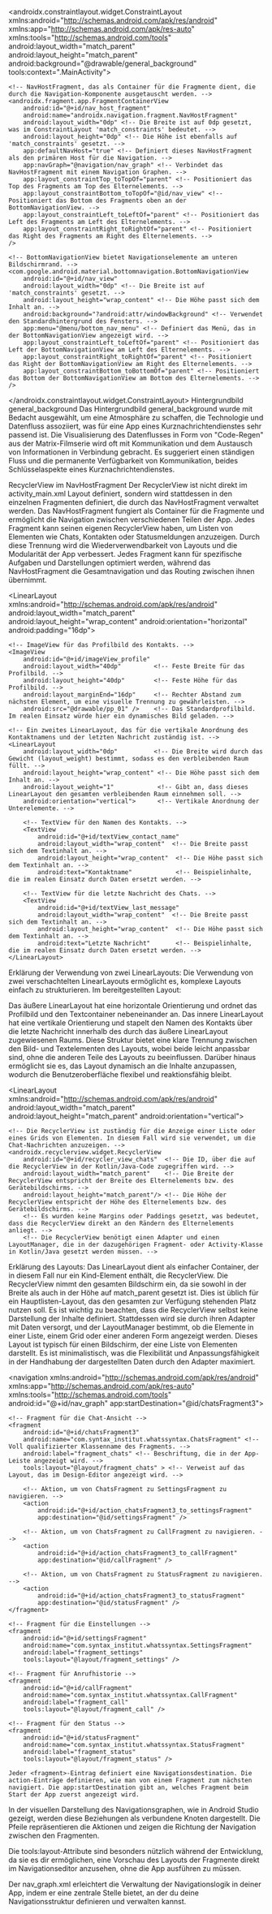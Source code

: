 <!-- Das Wurzelelement des Layouts ist ein ConstraintLayout, welches flexible Platzierung von Kind-Views ermöglicht. -->
<androidx.constraintlayout.widget.ConstraintLayout xmlns:android="http://schemas.android.com/apk/res/android"
xmlns:app="http://schemas.android.com/apk/res-auto"
xmlns:tools="http://schemas.android.com/tools"
android:layout_width="match_parent"  <!-- Die Breite des Layouts füllt den verfügbaren Raum aus. -->
android:layout_height="match_parent" <!-- Die Höhe des Layouts füllt den verfügbaren Raum aus. -->
android:background="@drawable/general_background" <!-- Hintergrundbild für den gesamten Screen. -->
tools:context=".MainActivity">

    <!-- NavHostFragment, das als Container für die Fragmente dient, die durch die Navigation-Komponente ausgetauscht werden. -->
    <androidx.fragment.app.FragmentContainerView
        android:id="@+id/nav_host_fragment"
        android:name="androidx.navigation.fragment.NavHostFragment"
        android:layout_width="0dp" <!-- Die Breite ist auf 0dp gesetzt, was im ConstraintLayout 'match_constraints' bedeutet. -->
        android:layout_height="0dp" <!-- Die Höhe ist ebenfalls auf 'match_constraints' gesetzt. -->
        app:defaultNavHost="true" <!-- Definiert dieses NavHostFragment als den primären Host für die Navigation. -->
        app:navGraph="@navigation/nav_graph" <!-- Verbindet das NavHostFragment mit einem Navigation Graphen. -->
        app:layout_constraintTop_toTopOf="parent" <!-- Positioniert das Top des Fragments am Top des Elternelements. -->
        app:layout_constraintBottom_toTopOf="@id/nav_view" <!-- Positioniert das Bottom des Fragments oben an der BottomNavigationView. -->
        app:layout_constraintLeft_toLeftOf="parent" <!-- Positioniert das Left des Fragments am Left des Elternelements. -->
        app:layout_constraintRight_toRightOf="parent" <!-- Positioniert das Right des Fragments am Right des Elternelements. -->
    />

    <!-- BottomNavigationView bietet Navigationselemente am unteren Bildschirmrand. -->
    <com.google.android.material.bottomnavigation.BottomNavigationView
        android:id="@+id/nav_view"
        android:layout_width="0dp" <!-- Die Breite ist auf 'match_constraints' gesetzt. -->
        android:layout_height="wrap_content" <!-- Die Höhe passt sich dem Inhalt an. -->
        android:background="?android:attr/windowBackground" <!-- Verwendet den Standardhintergrund des Fensters. -->
        app:menu="@menu/bottom_nav_menu" <!-- Definiert das Menü, das in der BottomNavigationView angezeigt wird. -->
        app:layout_constraintLeft_toLeftOf="parent" <!-- Positioniert das Left der BottomNavigationView am Left des Elternelements. -->
        app:layout_constraintRight_toRightOf="parent" <!-- Positioniert das Right der BottomNavigationView am Right des Elternelements. -->
        app:layout_constraintBottom_toBottomOf="parent" <!-- Positioniert das Bottom der BottomNavigationView am Bottom des Elternelements. -->
    />

</androidx.constraintlayout.widget.ConstraintLayout>
Hintergrundbild general_background
Das Hintergrundbild general_background wurde mit Bedacht ausgewählt, um eine Atmosphäre zu schaffen,
die Technologie und Datenfluss assoziiert,
was für eine App eines Kurznachrichtendienstes sehr passend ist. 
Die Visualisierung des Datenflusses in Form von "Code-Regen" aus der Matrix-Filmserie wird oft mit
Kommunikation und dem Austausch von Informationen in Verbindung gebracht. 
Es suggeriert einen ständigen Fluss und die permanente Verfügbarkeit von Kommunikation, 
beides Schlüsselaspekte eines Kurznachrichtendienstes.

RecyclerView im NavHostFragment
Der RecyclerView ist nicht direkt im activity_main.xml Layout definiert,
sondern wird stattdessen in den einzelnen Fragmenten definiert,
die durch das NavHostFragment verwaltet werden. 
Das NavHostFragment fungiert als Container für die Fragmente und ermöglicht die Navigation zwischen
verschiedenen Teilen der App. Jedes Fragment kann seinen eigenen RecyclerView haben,
um Listen von Elementen wie Chats, Kontakten oder Statusmeldungen anzuzeigen.
Durch diese Trennung wird die Wiederverwendbarkeit von Layouts und die Modularität der App verbessert. 
Jedes Fragment kann für spezifische Aufgaben und Darstellungen optimiert werden,
während das NavHostFragment die Gesamtnavigation und das Routing zwischen ihnen übernimmt.




<?xml version="1.0" encoding="utf-8"?>
<!-- Das Haupt-LinearLayout dient als Container für das gesamte Chat-Element. Es nutzt eine horizontale Orientierung, um das Profilbild und den Text nebeneinander anzuordnen. -->
<LinearLayout xmlns:android="http://schemas.android.com/apk/res/android"
android:layout_width="match_parent"  <!-- Die Breite des Chat-Elements füllt den verfügbaren horizontalen Raum aus. -->
android:layout_height="wrap_content" <!-- Die Höhe passt sich dem Inhalt an, sodass kein unnötiger Platz verbraucht wird. -->
android:orientation="horizontal"     <!-- Horizontale Anordnung der Unterelemente. -->
android:padding="16dp">              <!-- Innerer Abstand von allen Seiten, um das Element vom Rand des Bildschirms zu trennen. -->

    <!-- ImageView für das Profilbild des Kontakts. -->
    <ImageView
        android:id="@+id/imageView_profile"
        android:layout_width="40dp"         <!-- Feste Breite für das Profilbild. -->
        android:layout_height="40dp"        <!-- Feste Höhe für das Profilbild. -->
        android:layout_marginEnd="16dp"     <!-- Rechter Abstand zum nächsten Element, um eine visuelle Trennung zu gewährleisten. -->
        android:src="@drawable/pp_01" />    <!-- Das Standardprofilbild. Im realen Einsatz würde hier ein dynamisches Bild geladen. -->

    <!-- Ein zweites LinearLayout, das für die vertikale Anordnung des Kontaktnamens und der letzten Nachricht zuständig ist. -->
    <LinearLayout
        android:layout_width="0dp"          <!-- Die Breite wird durch das Gewicht (layout_weight) bestimmt, sodass es den verbleibenden Raum füllt. -->
        android:layout_height="wrap_content" <!-- Die Höhe passt sich dem Inhalt an. -->
        android:layout_weight="1"            <!-- Gibt an, dass dieses LinearLayout den gesamten verbleibenden Raum einnehmen soll. -->
        android:orientation="vertical">      <!-- Vertikale Anordnung der Unterelemente. -->

        <!-- TextView für den Namen des Kontakts. -->
        <TextView
            android:id="@+id/textView_contact_name"
            android:layout_width="wrap_content"  <!-- Die Breite passt sich dem Textinhalt an. -->
            android:layout_height="wrap_content"  <!-- Die Höhe passt sich dem Textinhalt an. -->
            android:text="Kontaktname"            <!-- Beispielinhalte, die im realen Einsatz durch Daten ersetzt werden. -->

        <!-- TextView für die letzte Nachricht des Chats. -->
        <TextView
            android:id="@+id/textView_last_message"
            android:layout_width="wrap_content"  <!-- Die Breite passt sich dem Textinhalt an. -->
            android:layout_height="wrap_content"  <!-- Die Höhe passt sich dem Textinhalt an. -->
            android:text="Letzte Nachricht"       <!-- Beispielinhalte, die im realen Einsatz durch Daten ersetzt werden. -->
    </LinearLayout>

Erklärung der Verwendung von zwei LinearLayouts:
Die Verwendung von zwei verschachtelten LinearLayouts ermöglicht es, komplexe Layouts einfach zu strukturieren. Im bereitgestellten Layout:

Das äußere LinearLayout hat eine horizontale Orientierung und ordnet das Profilbild und den Textcontainer nebeneinander an.
Das innere LinearLayout hat eine vertikale Orientierung und stapelt den Namen des Kontakts über die letzte Nachricht innerhalb des durch das äußere LinearLayout zugewiesenen Raums.
Diese Struktur bietet eine klare Trennung zwischen den Bild- und Textelementen des Layouts, wobei beide leicht anpassbar sind, ohne die anderen Teile des Layouts zu beeinflussen. Darüber hinaus ermöglicht sie es, das Layout dynamisch an die Inhalte anzupassen, wodurch die Benutzeroberfläche flexibel und reaktionsfähig bleibt.





<?xml version="1.0" encoding="utf-8"?>
<!-- Das Root-Element ist ein LinearLayout, das hier als einziger Container dient und eine vertikale Orientierung hat. Das bedeutet, dass alle darin enthaltenen Elemente vertikal angeordnet werden. In diesem Fall gibt es nur ein Element: die RecyclerView. -->
<LinearLayout xmlns:android="http://schemas.android.com/apk/res/android"
android:layout_width="match_parent"  <!-- Die Breite des LinearLayouts entspricht der Breite des Elternelements bzw. des Gerätebildschirms. -->
android:layout_height="match_parent" <!-- Die Höhe des LinearLayouts entspricht der Höhe des Elternelements bzw. des Gerätebildschirms. -->
android:orientation="vertical">      <!-- Die Ausrichtung der Kinder-Views ist vertikal. -->

    <!-- Die RecyclerView ist zuständig für die Anzeige einer Liste oder eines Grids von Elementen. In diesem Fall wird sie verwendet, um die Chat-Nachrichten anzuzeigen. -->
    <androidx.recyclerview.widget.RecyclerView
        android:id="@+id/recycler_view_chats"  <!-- Die ID, über die auf die RecyclerView in der Kotlin/Java-Code zugegriffen wird. -->
        android:layout_width="match_parent"    <!-- Die Breite der RecyclerView entspricht der Breite des Elternelements bzw. des Gerätebildschirms. -->
        android:layout_height="match_parent"/> <!-- Die Höhe der RecyclerView entspricht der Höhe des Elternelements bzw. des Gerätebildschirms. -->
        <!-- Es wurden keine Margins oder Paddings gesetzt, was bedeutet, dass die RecyclerView direkt an den Rändern des Elternelements anliegt. -->
        <!-- Die RecyclerView benötigt einen Adapter und einen LayoutManager, die in der dazugehörigen Fragment- oder Activity-Klasse in Kotlin/Java gesetzt werden müssen. -->

Erklärung des Layouts:
Das LinearLayout dient als einfacher Container, der in diesem Fall nur ein Kind-Element enthält, die RecyclerView.
Die RecyclerView nimmt den gesamten Bildschirm ein, da sie sowohl in der Breite als auch in der Höhe auf match_parent gesetzt ist. Dies ist üblich für ein Hauptlisten-Layout, das den gesamten zur Verfügung stehenden Platz nutzen soll.
Es ist wichtig zu beachten, dass die RecyclerView selbst keine Darstellung der Inhalte definiert. Stattdessen wird sie durch ihren Adapter mit Daten versorgt, und der LayoutManager bestimmt, ob die Elemente in einer Liste, einem Grid oder einer anderen Form angezeigt werden.
Dieses Layout ist typisch für einen Bildschirm, der eine Liste von Elementen darstellt. Es ist minimalistisch, was die Flexibilität und Anpassungsfähigkeit in der Handhabung der dargestellten Daten durch den Adapter maximiert.


<?xml version="1.0" encoding="utf-8"?>
<!-- Der Navigationsgraph definiert alle Navigationspfade innerhalb der App. -->
<navigation xmlns:android="http://schemas.android.com/apk/res/android"
xmlns:app="http://schemas.android.com/apk/res-auto"
xmlns:tools="http://schemas.android.com/tools"
android:id="@+id/nav_graph" <!-- Die eindeutige ID des Navigationsgraphen. -->
app:startDestination="@id/chatsFragment3"> <!-- Startdestination ist das ChatsFragment. -->

    <!-- Fragment für die Chat-Ansicht -->
    <fragment
        android:id="@+id/chatsFragment3"
        android:name="com.syntax_institut.whatssyntax.ChatsFragment" <!-- Voll qualifizierter Klassenname des Fragments. -->
        android:label="fragment_chats" <!-- Beschriftung, die in der App-Leiste angezeigt wird. -->
        tools:layout="@layout/fragment_chats" > <!-- Verweist auf das Layout, das im Design-Editor angezeigt wird. -->

        <!-- Aktion, um von ChatsFragment zu SettingsFragment zu navigieren. -->
        <action
            android:id="@+id/action_chatsFragment3_to_settingsFragment"
            app:destination="@id/settingsFragment" />

        <!-- Aktion, um von ChatsFragment zu CallFragment zu navigieren. -->
        <action
            android:id="@+id/action_chatsFragment3_to_callFragment"
            app:destination="@id/callFragment" />

        <!-- Aktion, um von ChatsFragment zu StatusFragment zu navigieren. -->
        <action
            android:id="@+id/action_chatsFragment3_to_statusFragment"
            app:destination="@id/statusFragment" />
    </fragment>

    <!-- Fragment für die Einstellungen -->
    <fragment
        android:id="@+id/settingsFragment"
        android:name="com.syntax_institut.whatssyntax.SettingsFragment"
        android:label="fragment_settings"
        tools:layout="@layout/fragment_settings" />

    <!-- Fragment für Anrufhistorie -->
    <fragment
        android:id="@+id/callFragment"
        android:name="com.syntax_institut.whatssyntax.CallFragment"
        android:label="fragment_call"
        tools:layout="@layout/fragment_call" />

    <!-- Fragment für den Status -->
    <fragment
        android:id="@+id/statusFragment"
        android:name="com.syntax_institut.whatssyntax.StatusFragment"
        android:label="fragment_status"
        tools:layout="@layout/fragment_status" />

    Jeder <fragment>-Eintrag definiert eine Navigationsdestination. Die action-Einträge definieren, wie man von einem Fragment zum nächsten navigiert. Die app:startDestination gibt an, welches Fragment beim Start der App zuerst angezeigt wird.

In der visuellen Darstellung des Navigationsgraphen, wie in Android Studio gezeigt, werden diese Beziehungen als verbundene Knoten dargestellt. Die Pfeile repräsentieren die Aktionen und zeigen die Richtung der Navigation zwischen den Fragmenten.

Die tools:layout-Attribute sind besonders nützlich während der Entwicklung, da sie es dir ermöglichen, eine Vorschau des Layouts der Fragmente direkt im Navigationseditor anzusehen, ohne die App ausführen zu müssen.

Der nav_graph.xml erleichtert die Verwaltung der Navigationslogik in deiner App, indem er eine zentrale Stelle bietet, an der du deine Navigationsstruktur definieren und verwalten kannst.

